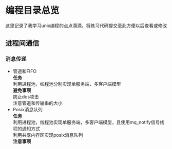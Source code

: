 编程目录总览  
===========
这里记录了我学习unix编程的点点滴滴，将练习代码提交至此方便以后查看或修改  

## 进程间通信  
### 消息传递  
* 管道和FIFO  
    **任务**  
        利用进程池，线程池分别实现单服务端，多客户端模型  
    **避免事项**  
        防止dos攻击  
        注意管道和传输串的大小  
* Posix消息队列  
    **任务**  
        利用进程池，线程池实现单服务端，多客户端模型，且使用mq_notify信号线程的通知方式  
        利用共享内存区实现posix消息队列  
    **注意事项**  

